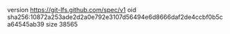 version https://git-lfs.github.com/spec/v1
oid sha256:10872a253ade2d2a0e792e3107d56494e6d8666daf2de4ccbf0b5ca64545ab39
size 38565
